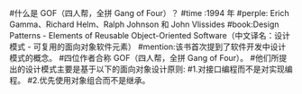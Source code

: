 #什么是 GOF（四人帮，全拼 Gang of Four）？
#time :1994 年
#perple: Erich Gamma、Richard Helm、Ralph Johnson 和 John Vlissides
#book:Design Patterns - Elements of Reusable Object-Oriented Software（中文译名：设计模式 - 可复用的面向对象软件元素）
#mention:该书首次提到了软件开发中设计模式的概念。
#四位作者合称 GOF（四人帮，全拼 Gang of Four）。
#他们所提出的设计模式主要是基于以下的面向对象设计原则:
#1.对接口编程而不是对实现编程。
#2.优先使用对象组合而不是继承。